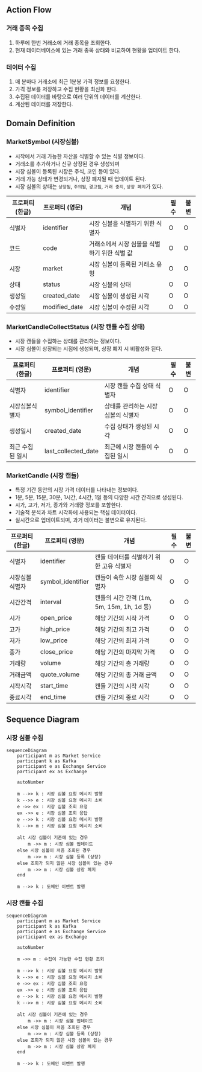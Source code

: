 ## Action Flow

### 거래 종목 수집

1. 하루에 한번 거래소에 거래 종목을 조회한다.
2. 현재 데이터베이스에 있는 거래 종목 상태와 비교하여 현황을 업데이트 한다.

### 데이터 수집

1. 매 분마다 거래소에 최근 1분봉 가격 정보를 요청한다.
2. 가격 정보를 저장하고 수집 현황을 최신화 한다.
3. 수집된 데이터를 바탕으로 여러 단위의 데이터를 계산한다.
4. 계산된 데이터를 저장한다.

## Domain Definition

### MarketSymbol (시장심볼)

- 시작에서 거래 가능한 자산을 식별할 수 있는 식별 정보이다.
- 거래소를 추가하거나 신규 상장된 경우 생성되며
- 시장 심볼이 등록된 시장은 주식, 코인 등이 있다.
- 거래 가능 상태가 변경되거나, 상장 폐지될 때 업데이트 된다.
- 시장 심볼의 상태는 `상장됨`, `주의됨`, `경고됨`, `거래 중지`, `상장 폐지`가 있다.

| **프로퍼티 (한글)** | **프로퍼티 (영문)** | **개념**                                     | **필수** | **불변** |
| ------------------- | ------------------- | -------------------------------------------- | -------- | -------- |
| 식별자              | identifier          | 시장 심볼을 식별하기 위한 식별자             | O        | O        |
| 코드                | code                | 거래소에서 시장 심볼을 식별하기 위한 식별 값 | O        | O        |
| 시장                | market              | 시장 심볼이 등록된 거래소 유형               | O        | O        |
| 상태                | status              | 시장 심볼의 상태                             | O        | O        |
| 생성일              | created_date        | 시장 심볼이 생성된 시각                      | O        | O        |
| 수정일              | modified_date       | 시장 심볼이 수정된 시각                      | O        | O        |

### MarketCandleCollectStatus (시장 캔들 수집 상태)

- 시장 캔들을 수집하는 상태를 관리하는 정보이다.
- 시장 심볼이 상장되는 시점에 생성되며, 상장 폐지 시 비활성화 된다.

| **프로퍼티 (한글)** | **프로퍼티 (영문)** | **개념**                                  | **필수** | **불변** |
| ------------------- | ------------------- | ----------------------------------------- | -------- | -------- |
| 식별자              | identifier          | 시장 캔들 수집 상태 식별자                | O        | O        |
| 시장심볼식별자      | symbol_identifier   | 상태를 관리하는 시장 심볼의 식별자        | O        | O        |
| 생성일시            | created_date            | 수집 상태가 생성된 시각                     | O        | O        |
| 최근 수집된 일시            | last_collected_date            | 최근에 시장 캔들이 수집된 일시                     | O        | O        |

### MarketCandle (시장 캔들)

- 특정 기간 동안의 시장 가격 데이터를 나타내는 정보이다.
- 1분, 5분, 15분, 30분, 1시간, 4시간, 1일 등의 다양한 시간 간격으로 생성된다.
- 시가, 고가, 저가, 종가와 거래량 정보를 포함한다.
- 기술적 분석과 차트 시각화에 사용되는 핵심 데이터이다.
- 실시간으로 업데이트되며, 과거 데이터는 불변으로 유지된다.

| **프로퍼티 (한글)** | **프로퍼티 (영문)** | **개념**                                  | **필수** | **불변** |
| ------------------- | ------------------- | ----------------------------------------- | -------- | -------- |
| 식별자              | identifier          | 캔들 데이터를 식별하기 위한 고유 식별자   | O        | O        |
| 시장심볼식별자      | symbol_identifier   | 캔들이 속한 시장 심볼의 식별자            | O        | O        |
| 시간간격            | interval            | 캔들의 시간 간격 (1m, 5m, 15m, 1h, 1d 등) | O        | O        |
| 시가                | open_price          | 해당 기간의 시작 가격                     | O        | O        |
| 고가                | high_price          | 해당 기간의 최고 가격                     | O        | O        |
| 저가                | low_price           | 해당 기간의 최저 가격                     | O        | O        |
| 종가                | close_price         | 해당 기간의 마지막 가격                   | O        | O        |
| 거래량              | volume              | 해당 기간의 총 거래량                     | O        | O        |
| 거래금액            | quote_volume        | 해당 기간의 총 거래 금액                  | O        | O        |
| 시작시각            | start_time          | 캔들 기간의 시작 시각                     | O        | O        |
| 종료시각            | end_time            | 캔들 기간의 종료 시각                     | O        | O        |

## Sequence Diagram

### 시장 심볼 수집

```mermaid
sequenceDiagram
    participant m as Market Service
    participant k as Kafka
    participant e as Exchange Service
    participant ex as Exchange

    autoNumber

    m -->> k : 시장 심볼 요청 메시지 발행
    k -->> e : 시장 심볼 요청 메시지 소비
    e ->> ex : 시장 심볼 조회 요청
    ex ->> e : 시장 심볼 조회 응답
    e -->> k : 시장 심볼 요청 메시지 발행
    k -->> m : 시장 심볼 요청 메시지 소비

    alt 시장 심볼이 기존에 있는 경우
        m ->> m : 시장 심볼 업데이트
    else 시장 심볼이 처음 조회된 경우
        m ->> m : 시장 심볼 등록 (상장)
    else 조회가 되지 않은 시장 심볼이 있는 경우
        m ->> m : 시장 심볼 상장 폐지
    end

    m -->> k : 도메인 이벤트 발행
```

### 시장 캔들 수집

```mermaid
sequenceDiagram
    participant m as Market Service
    participant k as Kafka
    participant e as Exchange Service
    participant ex as Exchange

    autoNumber

    m ->> m : 수집이 가능한 수집 현황 조회

    m -->> k : 시장 심볼 요청 메시지 발행
    k -->> e : 시장 심볼 요청 메시지 소비
    e ->> ex : 시장 심볼 조회 요청
    ex ->> e : 시장 심볼 조회 응답
    e -->> k : 시장 심볼 요청 메시지 발행
    k -->> m : 시장 심볼 요청 메시지 소비

    alt 시장 심볼이 기존에 있는 경우
        m ->> m : 시장 심볼 업데이트
    else 시장 심볼이 처음 조회된 경우
        m ->> m : 시장 심볼 등록 (상장)
    else 조회가 되지 않은 시장 심볼이 있는 경우
        m ->> m : 시장 심볼 상장 폐지
    end

    m -->> k : 도메인 이벤트 발행
```
